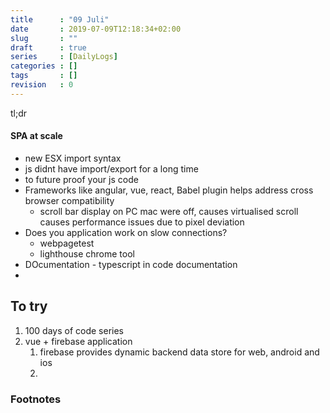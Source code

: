 ```yaml
---
title      : "09 Juli"
date       : 2019-07-09T12:18:34+02:00
slug       : ""
draft      : true
series     : [DailyLogs]
categories : []
tags       : []
revision   : 0
---
```


tl;dr
<!-- more -->

#### SPA at scale
* new ESX import syntax
* js didnt have import/export for a long time
* to future proof your js code
* Frameworks like angular, vue, react, Babel plugin helps address cross browser compatibility
  * scroll bar display on PC mac were off, causes virtualised scroll causes performance issues due to pixel deviation 
* Does you application work on slow connections?
  * webpagetest
  * lighthouse chrome tool
* DOcumentation - typescript in code documentation
* 

## To try
1. 100 days of code series
2. vue + firebase application
   1. firebase provides dynamic backend data store for web, android and ios
   2. 



### Footnotes

[^1]: 
[^2]: 
